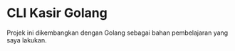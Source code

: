 
# CLI Kasir Golang

Projek ini dikembangkan dengan Golang sebagai bahan pembelajaran yang saya lakukan.
